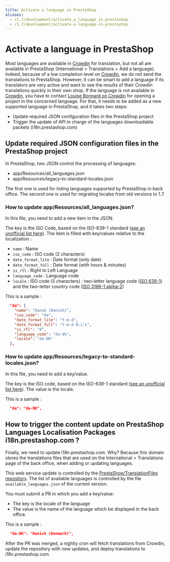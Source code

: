 ```yaml
---
title: Activate a language in PrestaShop
aliases:
  - /1.7/development/activate_a_language_in_prestashop
  - /1.7/development/activate-a-language-in-prestashop
---
```


# Activate a language in PrestaShop

Most languages are available in [Crowdin](https://crowdin.com/project/prestashop-official) for translation, but not all are available in PrestaShop (International > Translations > Add a language).
Indeed, because of a low completion level on [Crowdin](https://crowdin.com/project/prestashop-official), we do not send the translations to PrestaShop. However, it can be smart to add a language if its translators are very active and want to see the results of their Crowdin translations quickly in their own shop.
If the language is not available in [Crowdin](https://crowdin.com/project/prestashop-official), you have to contact [Louise Bonnard on Crowdin](https://crowdin.com/profile/LouiseBonnard) for opening a project in the concerned language. 
For that, it needs to be added as a new supported language in PrestaShop, and it takes two steps:

* Update required JSON configuration files in the PrestaShop project
* Trigger the update of API in charge of the languages downloadable packets (i18n.prestashop.com)
  
## Update required JSON configuration files in the PrestaShop project
In PrestaShop, two JSON control the processing of languages:

* app/Resources/all_languages.json
* app/Resources/legacy-to-standard-locales.json
  
The first one is used for listing languages supported by PrestaShop in back office.
The second one is used for migrating locales from old versions to 1.7.

### How to update app/Resources/all_languages.json?
In this file, you need to add a new item in the JSON.

The key is the ISO Code, based on the ISO-639-1 standard ([see an unofficial list here][iso-639-1]).
The item is filled with key/values relative to the localization :

* `name` : Name
* `iso_code` : ISO code (2 characters)
* `date_format_lite` : Date format (only date)
* `date_format_full` : Date format (with hours & minutes)
* `is_rtl` : Right to Left Language
* `language_code` : Language code
* `locale` : ISO code (5 characters) : two-letter language code ([ISO 639-1][iso-639-1]) and the two-letter country code ([ISO 3166-1 alpha-2](https://en.wikipedia.org/wiki/ISO_3166-1_alpha-2))

This is a sample : 
```json
  "da": {
    "name": "Dansk (Danish)",
    "iso_code": "da",
    "date_format_lite": "Y-m-d",
    "date_format_full": "Y-m-d H:i:s",
    "is_rtl": "0",
    "language_code": "da-dk",
    "locale": "da-DK"
  },
```

### How to update app/Resources/legacy-to-standard-locales.json?

In this file, you need to add a key/value.

The key is the ISO code, based on the ISO-639-1 standard ([see an unofficial list here][iso-639-1]). The value is the locale.

This is a sample : 
```json
  "da": "da-DK",
```

## How to trigger the content update on PrestaShop Languages Localisation Packages i18n.prestashop.com ?
Finally, we need to update i18n.prestashop.com.
Why? Because this domain stores the translations files that are used on the International > Translations page of the back office, when adding or updating languages.

This web service update is controlled by the [PrestaShop/TranslationFiles repository](https://github.com/PrestaShop/TranslationFiles/).
The list of available languages is controlled by the file `available_languages.json` of the current version.

You must submit a PR in which you add a key/value: 

* The key is the locale of the language
* The value is the name of the language which be displayed in the back office.

This is a sample : 
```json
  "da-DK": "Danish (Denmark)",
```

After the PR was merged, a nightly cron will fetch translations from Crowdin, update the repository with new updates, and deploy translations to i18n.prestashop.com.

[iso-639-1]: https://en.wikipedia.org/wiki/List_of_ISO_639-1_codes